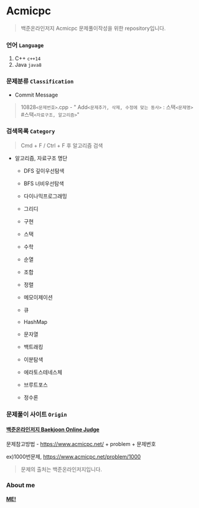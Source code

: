 # Acmicpc
> 백준온라인저지 Acmicpc 문제풀이작성을 위한 repository입니다.



### 언어 `Language`

1. C++ `c++14`
2. Java `java8`



### 문제분류 `Classification`

- Commit Message

> 10828`<문제번호>`.cpp - " Add`<문제추가, 삭제, 수정에 맞는 동사>` : 스택`<문제명>` #스택`<자료구조, 알고리즘>`"



### 검색목록 `Category`

> Cmd + F / Ctrl + F 후 알고리즘 검색

- 알고리즘, 자료구조 명단

  - DFS 깊이우선탐색

  - BFS 너비우선탐색

  - 다이나믹프로그래밍

  - 그리디

  - 구현

  - 스택

  - 수학

  - 순열

  - 조합

  - 정렬

  - 메모이제이션

  - 큐

  - HashMap

  - 문자열

  - 백트래킹

  - 이분탐색

  - 에라토스테네스체

  - 브루트포스

  - 정수론

    



### 문제풀이 사이트 `Origin`

#### [백준온라인저지 Baekjoon Online Judge](https://www.acmicpc.net/)

문제참고방법 - https://www.acmicpc.net/ + problem + 문제번호

ex)1000번문제, https://www.acmicpc.net/problem/1000

> 문제의 출처는 백준온라인저지입니다.





### About me

#### [ME!](https://www.acmicpc.net/user/updown2011)

